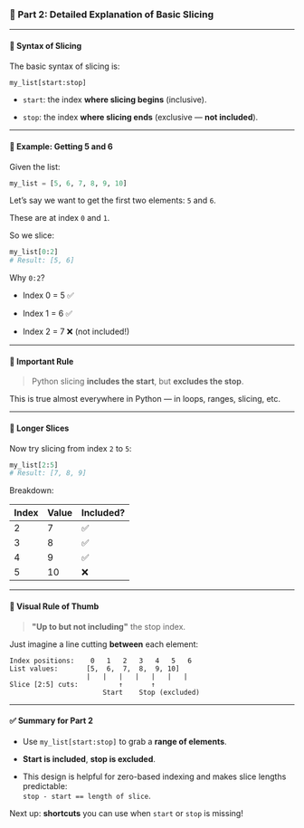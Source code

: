 ### 🧩 Part 2: Detailed Explanation of Basic Slicing

---

#### 🔹 Syntax of Slicing

The basic syntax of slicing is:

```python
my_list[start:stop]
```

- `start`: the index **where slicing begins** (inclusive).
    
- `stop`: the index **where slicing ends** (exclusive — **not included**).
    

---

#### 🔹 Example: Getting 5 and 6

Given the list:

```python
my_list = [5, 6, 7, 8, 9, 10]
```

Let’s say we want to get the first two elements: `5` and `6`.

These are at index `0` and `1`.

So we slice:

```python
my_list[0:2]
# Result: [5, 6]
```

Why `0:2`?

- Index 0 = 5 ✅
    
- Index 1 = 6 ✅
    
- Index 2 = 7 ❌ (not included!)
    

---

#### 🔹 Important Rule

> Python slicing **includes the start**, but **excludes the stop**.

This is true almost everywhere in Python — in loops, ranges, slicing, etc.

---

#### 🔹 Longer Slices

Now try slicing from index `2` to `5`:

```python
my_list[2:5]
# Result: [7, 8, 9]
```

Breakdown:

|Index|Value|Included?|
|---|---|---|
|2|7|✅|
|3|8|✅|
|4|9|✅|
|5|10|❌|

---

#### 🧠 Visual Rule of Thumb

> **"Up to but not including"** the stop index.

Just imagine a line cutting **between** each element:

```
Index positions:    0   1   2   3   4   5   6
List values:       [5,  6,  7,  8,  9, 10]
                   |   |   |   |   |   |   |
Slice [2:5] cuts:          ↑       ↑
                       Start    Stop (excluded)
```

---

#### ✅ Summary for Part 2

- Use `my_list[start:stop]` to grab a **range of elements**.
    
- **Start is included**, **stop is excluded**.
    
- This design is helpful for zero-based indexing and makes slice lengths predictable:  
    `stop - start == length of slice`.
    

Next up: **shortcuts** you can use when `start` or `stop` is missing!